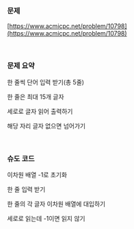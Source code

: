 ### 문제

[https://www.acmicpc.net/problem/10798](https://www.acmicpc.net/problem/10798)

<br>

### 문제 요약

한 줄씩 단어 입력 받기(총 5줄)

한 줄은 최대 15개 글자

세로로 글자 읽어 출력하기

해당 자리 글자 없으면 넘어가기

<br>


### 슈도 코드

이차원 배열 -1로 초기화

한 줄 입력 받기

한 줄의 각 글자 이차원 배열에 대입하기

세로로 읽는데 -1이면 읽지 않기